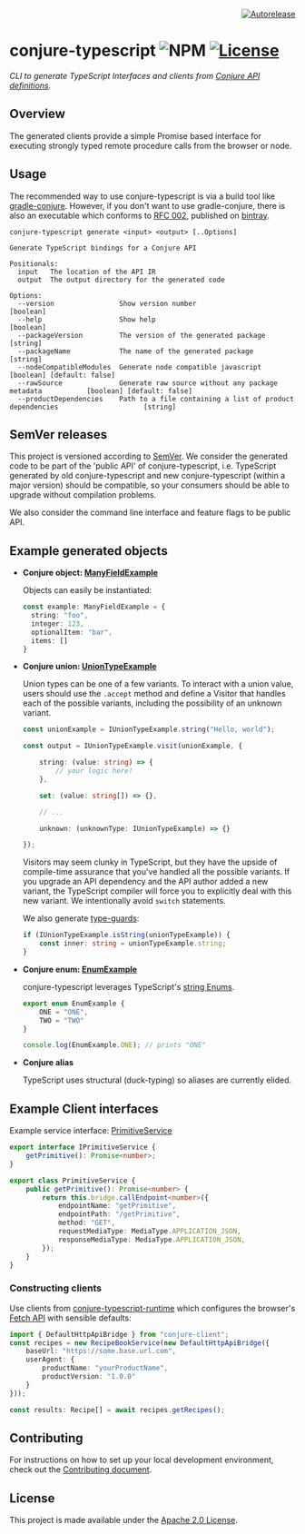 <p align="right">
<a href="https://autorelease.general.dmz.palantir.tech/palantir/conjure-typescript"><img src="https://img.shields.io/badge/Perform%20an-Autorelease-success.svg" alt="Autorelease"></a>
</p>


# conjure-typescript ![NPM](https://img.shields.io/npm/v/conjure-typescript.svg?label=conjure-typescript) [![License](https://img.shields.io/badge/License-Apache%202.0-lightgrey.svg)](https://opensource.org/licenses/Apache-2.0)


_CLI to generate TypeScript Interfaces and clients from [Conjure API definitions](https://github.com/palantir/conjure)._

## Overview

The generated clients provide a simple Promise based interface for executing strongly typed remote procedure calls from
the browser or node.

## Usage
The recommended way to use conjure-typescript is via a build tool like [gradle-conjure](https://github.com/palantir/gradle-conjure).
However, if you don't want to use gradle-conjure, there is also an executable which conforms to [RFC 002](https://github.com/palantir/conjure/blob/develop/rfc/002-contract-for-conjure-generators.md),  published on [bintray](https://bintray.com/palantir/releases/conjure-typescript).

```
conjure-typescript generate <input> <output> [..Options]

Generate TypeScript bindings for a Conjure API

Positionals:
  input   The location of the API IR
  output  The output directory for the generated code

Options:
  --version                Show version number                                                         [boolean]
  --help                   Show help                                                                   [boolean]
  --packageVersion         The version of the generated package                                         [string]
  --packageName            The name of the generated package                                            [string]
  --nodeCompatibleModules  Generate node compatible javascript                        [boolean] [default: false]
  --rawSource              Generate raw source without any package metadata           [boolean] [default: false]
  --productDependencies    Path to a file containing a list of product dependencies                     [string]
```

## SemVer releases

This project is versioned according to [SemVer](https://semver.org/). We consider the generated code to be part of
the 'public API' of conjure-typescript, i.e. TypeScript generated by old conjure-typescript and new
conjure-typescript (within a major version) should be compatible, so your consumers should be able to upgrade without compilation problems.

We also consider the command line interface and feature flags to be public API.


## Example generated objects

- **Conjure object: [ManyFieldExample](./src/commands/generate/__tests__/resources/types/manyFieldExample.ts)**

  Objects can easily be instantiated:

    ```typescript
    const example: ManyFieldExample = {
      string: "foo",
      integer: 123,
      optionalItem: "bar",
      items: []
    }
    ```

- **Conjure union: [UnionTypeExample](./src/commands/generate/__tests__/resources/types/unionTypeExample.ts)**

    Union types can be one of a few variants. To interact with a union value, users should use the `.accept` method and define a Visitor that handles each of the possible variants, including the possibility of an unknown variant.

    ```typescript
    const unionExample = IUnionTypeExample.string("Hello, world");

    const output = IUnionTypeExample.visit(unionExample, {

        string: (value: string) => {
            // your logic here!
        },

        set: (value: string[]) => {},

        // ...

        unknown: (unknownType: IUnionTypeExample) => {}

    });
    ```

    Visitors may seem clunky in TypeScript, but they have the upside of compile-time assurance that you've handled all the possible variants.  If you upgrade an API dependency and the API author added a new variant, the TypeScript compiler will force you to explicitly deal with this new variant.  We intentionally avoid `switch` statements.

    We also generate [type-guards](https://www.typescriptlang.org/docs/handbook/advanced-types.html#type-guards-and-differentiating-types):

    ```typescript
    if (IUnionTypeExample.isString(unionTypeExample)) {
        const inner: string = unionTypeExample.string;
    }
    ```

- **Conjure enum: [EnumExample](./src/commands/generate/__tests__/resources/types/enumExample.ts)**

    conjure-typescript leverages TypeScript's [string Enums](https://www.typescriptlang.org/docs/handbook/enums.html#string-enums).

  ```typescript
  export enum EnumExample {
      ONE = "ONE",
      TWO = "TWO"
  }

  console.log(EnumExample.ONE); // prints "ONE"
  ```

- **Conjure alias**

  TypeScript uses structural (duck-typing) so aliases are currently elided.

## Example Client interfaces

Example service interface: [PrimitiveService](./src/commands/generate/__tests__/resources/services/primitiveService.ts)

```typescript
export interface IPrimitiveService {
    getPrimitive(): Promise<number>;
}

export class PrimitiveService {
    public getPrimitive(): Promise<number> {
        return this.bridge.callEndpoint<number>({
            endpointName: "getPrimitive",
            endpointPath: "/getPrimitive",
            method: "GET",
            requestMediaType: MediaType.APPLICATION_JSON,
            responseMediaType: MediaType.APPLICATION_JSON,
        });
    }
}
```

### Constructing clients

Use clients from [conjure-typescript-runtime](https://github.com/palantir/conjure-typescript-runtime) which configures the browser's
[Fetch API](https://developer.mozilla.org/en-US/docs/Web/API/Fetch_API) with sensible defaults:

```typescript
import { DefaultHttpApiBridge } from "conjure-client";
const recipes = new RecipeBookService(new DefaultHttpApiBridge({
    baseUrl: "https://some.base.url.com",
    userAgent: {
        productName: "yourProductName",
        productVersion: "1.0.0"
    }
}));

const results: Recipe[] = await recipes.getRecipes();
```

## Contributing

For instructions on how to set up your local development environment, check out the [Contributing document](./CONTRIBUTING.md).

## License
This project is made available under the [Apache 2.0 License](/LICENSE).
